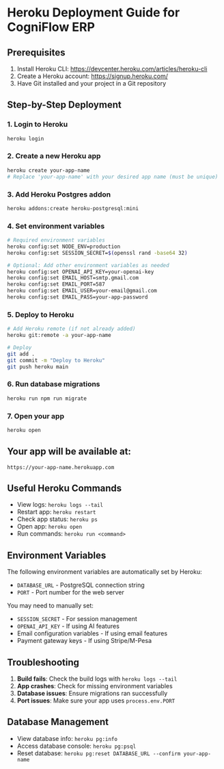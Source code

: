 # Heroku Deployment Guide for CogniFlow ERP

## Prerequisites

1. Install Heroku CLI: https://devcenter.heroku.com/articles/heroku-cli
2. Create a Heroku account: https://signup.heroku.com/
3. Have Git installed and your project in a Git repository

## Step-by-Step Deployment

### 1. Login to Heroku
```bash
heroku login
```

### 2. Create a new Heroku app
```bash
heroku create your-app-name
# Replace 'your-app-name' with your desired app name (must be unique)
```

### 3. Add Heroku Postgres addon
```bash
heroku addons:create heroku-postgresql:mini
```

### 4. Set environment variables
```bash
# Required environment variables
heroku config:set NODE_ENV=production
heroku config:set SESSION_SECRET=$(openssl rand -base64 32)

# Optional: Add other environment variables as needed
heroku config:set OPENAI_API_KEY=your-openai-key
heroku config:set EMAIL_HOST=smtp.gmail.com
heroku config:set EMAIL_PORT=587
heroku config:set EMAIL_USER=your-email@gmail.com
heroku config:set EMAIL_PASS=your-app-password
```

### 5. Deploy to Heroku
```bash
# Add Heroku remote (if not already added)
heroku git:remote -a your-app-name

# Deploy
git add .
git commit -m "Deploy to Heroku"
git push heroku main
```

### 6. Run database migrations
```bash
heroku run npm run migrate
```

### 7. Open your app
```bash
heroku open
```

## Your app will be available at:
`https://your-app-name.herokuapp.com`

## Useful Heroku Commands

- View logs: `heroku logs --tail`
- Restart app: `heroku restart`
- Check app status: `heroku ps`
- Open app: `heroku open`
- Run commands: `heroku run <command>`

## Environment Variables

The following environment variables are automatically set by Heroku:
- `DATABASE_URL` - PostgreSQL connection string
- `PORT` - Port number for the web server

You may need to manually set:
- `SESSION_SECRET` - For session management
- `OPENAI_API_KEY` - If using AI features
- Email configuration variables - If using email features
- Payment gateway keys - If using Stripe/M-Pesa

## Troubleshooting

1. **Build fails**: Check the build logs with `heroku logs --tail`
2. **App crashes**: Check for missing environment variables
3. **Database issues**: Ensure migrations ran successfully
4. **Port issues**: Make sure your app uses `process.env.PORT`

## Database Management

- View database info: `heroku pg:info`
- Access database console: `heroku pg:psql`
- Reset database: `heroku pg:reset DATABASE_URL --confirm your-app-name`